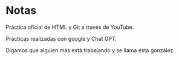 # Notas

Práctica oficial de HTML y Git a través de YouTube.

Prácticas realizadas con google y Chat GPT.

Digamos que alguien más está trabajando y se llama esta gonzález
